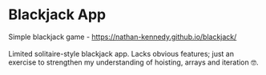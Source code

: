 # Blackjack App
Simple blackjack game - https://nathan-kennedy.github.io/blackjack/
<br>
<br>
Limited solitaire-style blackjack app. Lacks obvious features; just an exercise to strengthen my understanding of hoisting, arrays and iteration 🤓.
